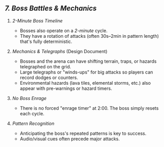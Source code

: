 ## ***7. Boss Battles & Mechanics***

1. *2-Minute Boss Timeline*

    - Bosses also operate on a *2-minute* cycle.
    - They have a rotation of attacks (often 30s–2min in pattern length) that's fully deterministic.


2. *Mechanics & Telegraphs* (Design Document)

    - Bosses and the arena can have shifting terrain, traps, or hazards telegraphed on the grid.
    - Large telegraphs or "winds-ups" for big attacks so players can record dodges or counters.
    - Environmental hazards (lava tiles, elemental storms, etc.) also appear with pre-warnings or hazard timers.


3. *No Boss Enrage*

    - There is no forced "enrage timer" at 2:00. The boss simply resets each cycle.


4. *Pattern Recognition*

    - Anticipating the boss's repeated patterns is key to success.
    - Audio/visual cues often precede major attacks.